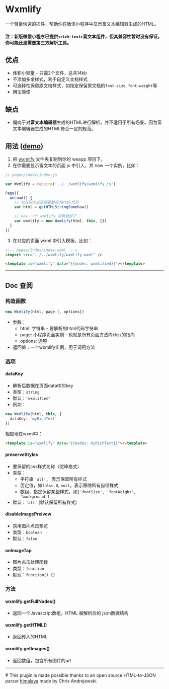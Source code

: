# Wxmlify
一个轻量快速的插件，帮助你在微信小程序中显示富文本编辑器生成的HTML。
#### 注：新版微信小程序已提供`<rich-text>`富文本组件，但其兼容性暂时没有保证，你可能还是需要第三方解析工具。

## 优点

- 体积小轻量 - 只需2个文件，总共14kb
- 不添加多余样式，利于自定义文档样式
- 可选择性保留原文档样式，如指定保留原文档的`font-size`, `font-weight`等
- 用法简便

## 缺点
- 偏向于对**富文本编辑器**生成的HTML进行解析，并不适用于所有场景。因为富文本编辑器生成的HTML符合一定的规范。

## 用法 ([demo](https://github.com/zhanziyang/wxmlify/tree/master/example))

1. 把 [wxmlify](https://github.com/zhanziyang/wxmlify/tree/master/wxmlify) 文件夹复制到你的 weapp 项目下。
2. 在你需要显示富文本的页面 js 中引入，并 new 一个实例，比如：

```js
// pages/index/index.js

var Wxmlify = require('../../wxmlify/wxmlify.js')

Page({
  onLoad() {
    // 以任何方式获得要解析的Html代码
    var html = getHTMLStringSomehow() 

    // new 一个 wxmlify 实例就好了
    var wxmlify = new Wxmlify(html, this, {})
  }
})
```
3. 在对应的页面 wxml 中引入模板，比如：
```html
<!-- pages/index/index.wxml  -->
<import src="../../wxmlify/wxmlify.wxml" />

<template is="wxmlify" data="{{nodes: wxmlified}}"></template>
```
---

## Doc 查阅

### 构造函数
```js
new Wxmlify(html, page [, options])
```
- 参数：
  - html: 字符串 - 要解析的html代码字符串
  - page: 小程序页面实例 - 也就是所有页面方法内`this`的指向
  - options: [选项](#选项)
- 返回值：一个wxmlify实例，用于调用方法

### 选项

#### dataKey
- 解析后数据在页面data中的key
- 类型：`string`
- 默认：`'wxmlified'`
- 例如：
```js
new Wxmlify(html, this, {
  dataKey: 'myRichText'
})
```
相应地在wxml中：
```html
<template is="wxmlify" data="{{nodes: myRichText}}"></template>
```

#### preserveStyles
- 要保留的css样式名称（驼峰格式）
- 类型：
  - 字符串 `'all'`， 表示保留所有样式
  - 否定值，如`false`, `0`, `null`，表示移除所有自带样式
  - 数组，指定保留某些样式，如`['fontSize', 'fontWeight', 'background']`
- 默认：`'all'` (默认保留所有样式)

#### disableImagePreivew
- 禁用图片点击预览
- 类型：`boolean`
- 默认：`false`

#### onImageTap
- 图片点击处理函数
- 类型：`function`
- 默认：`function() {}`

### 方法

#### wxmlify.getFullNodes()
- 返回一个Javascript数组，HTML 被解析后的 json数据结构

#### wxmlify.getHTML()
- 返回传入的HTML

#### wxmlify.getImages()
- 返回数组，包含所有图片的url

---

💗 This plugin is made possible thanks to an open source HTML-to-JSON parser [himalaya](https://github.com/andrejewski/himalaya) made by Chris Andrejewski.